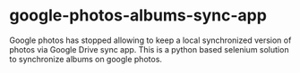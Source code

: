 # google-photos-albums-sync-app
Google photos has stopped allowing to keep a local synchronized version of photos via Google Drive sync app. This is a python based selenium solution to synchronize albums on google photos.
